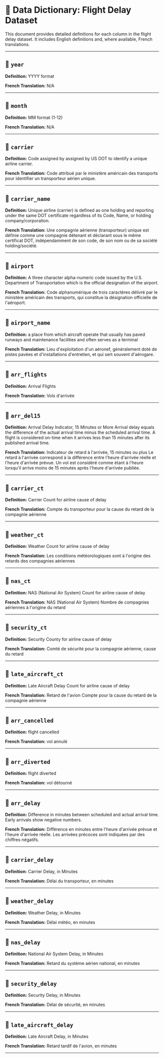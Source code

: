 # 📄 Data Dictionary: Flight Delay Dataset

This document provides detailed definitions for each column in the flight delay dataset.
It includes English definitions and, where available, French translations.

---

## 🔹 `year`

**Definition:** YYYY format

**French Translation:** N/A

---

## 🔹 `month`

**Definition:** MM format (1-12)

**French Translation:** N/A

---

## 🔹 `carrier`

**Definition:** Code assigned by assigned by US DOT to identify a unique airline carrier.  

**French Translation:** Code attribué par le ministère américain des transports pour identifier un transporteur aérien unique.

---

## 🔹 `carrier_name`

**Definition:** Unique airline (carrier) is defined as one holding and reporting under the same DOT certificate regardless of its Code, Name, or holding company/corporation.

**French Translation:** Une compagnie aérienne (transporteur) unique est définie comme une compagnie détenant et déclarant sous le même certificat DOT, indépendamment de son code, de son nom ou de sa société holding/société.

---

## 🔹 `airport`

**Definition:** A three character alpha-numeric code issued by the U.S. Department of Transportation which is the official designation of the airport.

**French Translation:** Code alphanumérique de trois caractères délivré par le ministère américain des transports, qui constitue la désignation officielle de l'aéroport.

---

## 🔹 `airport_name`

**Definition:** a place from which aircraft operate that usually has paved runways and maintenance facilities and often serves as a terminal

**French Translation:** Lieu d'exploitation d'un aéronef, généralement doté de pistes pavées et d'installations d'entretien, et qui sert souvent d'aérogare.

---

## 🔹 `arr_flights`

**Definition:** Arrival Flights

**French Translation:** Vols d'arrivée

---

## 🔹 `arr_del15`

**Definition:** Arrival Delay Indicator, 15 Minutes or More Arrival delay equals the difference of the actual arrival time minus the scheduled arrival time. A flight is considered on-time when it arrives less than 15 minutes after its published arrival time.

**French Translation:** Indicateur de retard à l'arrivée, 15 minutes ou plus Le retard à l'arrivée correspond à la différence entre l'heure d'arrivée réelle et l'heure d'arrivée prévue. Un vol est considéré comme étant à l'heure lorsqu'il arrive moins de 15 minutes après l'heure d'arrivée publiée.

---

## 🔹 `carrier_ct`

**Definition:** Carrier Count for airline cause of delay

**French Translation:** Compte du transporteur pour la cause du retard de la compagnie aérienne

---

## 🔹 `weather_ct`

**Definition:** Weather Count for airline cause of delay

**French Translation:** Les conditions météorologiques sont à l'origine des retards des compagnies aériennes

---

## 🔹 `nas_ct`

**Definition:** NAS (National Air System) Count for airline cause of delay

**French Translation:** NAS (National Air System) Nombre de compagnies aériennes à l'origine du retard

---

## 🔹 `security_ct`

**Definition:** Security County for airline cause of delay

**French Translation:** Comté de sécurité pour la compagnie aérienne, cause du retard

---

## 🔹 `late_aircraft_ct`

**Definition:** Late Aircraft Delay Count for airline cause of delay

**French Translation:** Retard de l'avion Compte pour la cause du retard de la compagnie aérienne

---

## 🔹 `arr_cancelled`

**Definition:** flight cancelled

**French Translation:** vol annulé

---

## 🔹 `arr_diverted`

**Definition:** flight diverted

**French Translation:** vol détourné

---

## 🔹 `arr_delay`

**Definition:** Difference in minutes between scheduled and actual arrival time. Early arrivals show negative numbers.

**French Translation:** Différence en minutes entre l'heure d'arrivée prévue et l'heure d'arrivée réelle. Les arrivées précoces sont indiquées par des chiffres négatifs.

---

## 🔹 `carrier_delay`

**Definition:** Carrier Delay, in Minutes

**French Translation:** Délai du transporteur, en minutes

---

## 🔹 `weather_delay`

**Definition:** Weather Delay, in Minutes

**French Translation:** Délai météo, en minutes

---

## 🔹 `nas_delay`

**Definition:** National Air System Delay, in Minutes

**French Translation:** Retard du système aérien national, en minutes

---

## 🔹 `security_delay`

**Definition:** Security Delay, in Minutes

**French Translation:** Délai de sécurité, en minutes

---

## 🔹 `late_aircraft_delay`

**Definition:** Late Aircraft Delay, in Minutes

**French Translation:** Retard tardif de l'avion, en minutes

---
